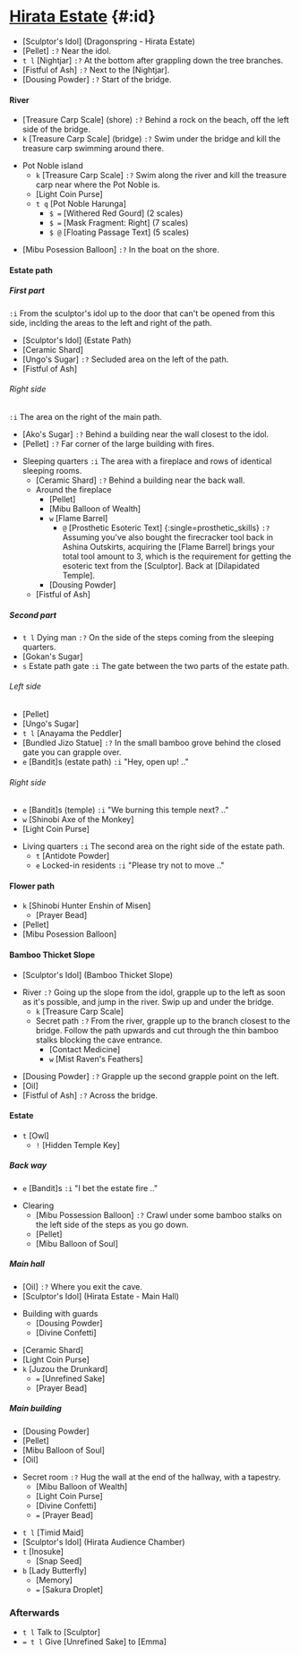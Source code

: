 # [Hirata Estate](@) {#:id}

+ [Sculptor's Idol] (Dragonspring - Hirata Estate)
+ [Pellet]
  `:?` Near the idol.
+ `t l` [Nightjar]
  `:?` At the bottom after grappling down the tree branches.
+ [Fistful of Ash]
  `:?` Next to the [Nightjar].
+ [Dousing Powder]
  `:?` Start of the bridge.
  
#### River
  + [Treasure Carp Scale] (shore)
    `:?` Behind a rock on the beach, off the left side of the bridge.
  + `k` [Treasure Carp Scale] (bridge)
    `:?` Swim under the bridge and kill the treasure carp swimming around there.
  - Pot Noble island
    + `k` [Treasure Carp Scale]
      `:?` Swim along the river and kill the treasure carp near where the Pot Noble is.
    + [Light Coin Purse]
    + `t q` [Pot Noble Harunga]
      + `$ =` [Withered Red Gourd] (2 scales)
      + `$ =` [Mask Fragment: Right] (7 scales)
      + `$ @` [Floating Passage Text] (5 scales)
  + [Mibu Posession Balloon]
    `:?` In the boat on the shore.
    
#### Estate path
##### First part
`:i` From the sculptor's idol up to the door that can't be opened from this side, inclding the areas to the left and right of the path.
+ [Sculptor's Idol] (Estate Path)
+ [Ceramic Shard]
+ [Ungo's Sugar]
  `:?` Secluded area on the left of the path.
+ [Fistful of Ash]

###### Right side
`:i` The area on the right of the main path.
+ [Ako's Sugar]
  `:?` Behind a building near the wall closest to the idol.
+ [Pellet]
  `:?` Far corner of the large building with fires.
- Sleeping quarters
  `:i` The area with a fireplace and rows of identical sleeping rooms.
  + [Ceramic Shard]
    `:?` Behind a building near the back wall.
  - Around the fireplace
    + [Pellet]
    + [Mibu Balloon of Wealth]
    + `w` [Flame Barrel]
      + `@` [Prosthetic Esoteric Text] {:single=prosthetic_skills}
        `:?` Assuming you've also bought the firecracker tool back in Ashina Outskirts, acquiring the [Flame Barrel] brings your total tool amount to 3, which is the requirement for getting the esoteric text from the [Sculptor].
        Back at [Dilapidated Temple].
    + [Dousing Powder]
  + [Fistful of Ash]
##### Second part
+ `t l` Dying man
  `:?` On the side of the steps coming from the sleeping quarters.
+ [Gokan's Sugar]
+ `s` Estate path gate
  `:i` The gate between the two parts of the estate path.
###### Left side
  + [Pellet]
  + [Ungo's Sugar]
  + `t l` [Anayama the Peddler]
  + [Bundled Jizo Statue]
    `:?` In the small bamboo grove behind the closed gate you can grapple over.
+ `e` [Bandit]s (estate path)
  `:i` "Hey, open up! .."
###### Right side
+ `e` [Bandit]s (temple)
  `:i` "We burning this temple next? .."
+ `w` [Shinobi Axe of the Monkey]
+ [Light Coin Purse]
- Living quarters
  `:i` The second area on the right side of the estate path.
  + `t` [Antidote Powder]
  + `e` Locked-in residents
    `:i` "Please try not to move .."
    
#### Flower path
+ `k` [Shinobi Hunter Enshin of Misen]
  - [Prayer Bead]
+ [Pellet]
+ [Mibu Posession Balloon]
  
#### Bamboo Thicket Slope
+ [Sculptor's Idol] (Bamboo Thicket Slope)
- River
  `:?` Going up the slope from the idol, grapple up to the left as soon as it's possible, and jump in the river. Swip up and under the bridge.
  + `k` [Treasure Carp Scale]
  - Secret path
    `:?` From the river, grapple up to the branch closest to the bridge. Follow the path upwards and cut through the thin bamboo stalks blocking the cave entrance.
    + [Contact Medicine]
    + `w` [Mist Raven's Feathers]
+ [Dousing Powder]
  `:?` Grapple up the second grapple point on the left.
+ [Oil]
+ [Fistful of Ash]
  `:?` Across the bridge.

#### Estate
+ `t` [Owl]
  - `!` [Hidden Temple Key]
##### Back way
+ `e` [Bandit]s 
  `:i` "I bet the estate fire .."
- Clearing
  + [Mibu Possession Balloon]
    `:?` Crawl under some bamboo stalks on the left side of the steps as you go down.
  + [Pellet]
  + [Mibu Balloon of Soul]
##### Main hall
+ [Oil]
  `:?` Where you exit the cave.
+ [Sculptor's Idol] (Hirata Estate - Main Hall)
- Building with guards
  + [Dousing Powder]
  + [Divine Confetti]
+ [Ceramic Shard]
+ [Light Coin Purse]
+ `k` [Juzou the Drunkard]
  - `=` [Unrefined Sake]
  - [Prayer Bead]
##### Main building
+ [Dousing Powder]
+ [Pellet]
+ [Mibu Balloon of Soul]
+ [Oil]
- Secret room
  `:?` Hug the wall at the end of the hallway, with a tapestry.
  + [Mibu Balloon of Wealth]
  + [Light Coin Purse]
  + [Divine Confetti]
  + `=` [Prayer Bead]
+ `t l` [Timid Maid]
+ [Sculptor's Idol] (Hirata Audience Chamber)
+ `t` [Inosuke]
  - [Snap Seed]
+ `b` [Lady Butterfly]
  - [Memory]
  - `=` [Sakura Droplet]
### Afterwards
+ `t l` Talk to [Sculptor]
+ `= t l` Give [Unrefined Sake] to [Emma]
